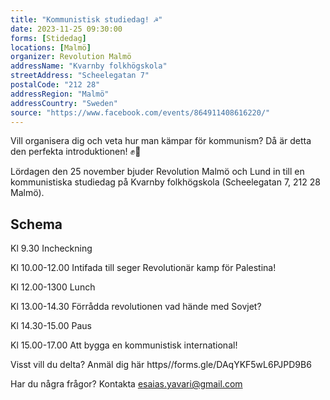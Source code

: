 ```yaml
---
title: "Kommunistisk studiedag! ☭"
date: 2023-11-25 09:30:00
forms: [Stidedag]
locations: [Malmö]
organizer: Revolution Malmö
addressName: "Kvarnby folkhögskola"
streetAddress: "Scheelegatan 7"
postalCode: "212 28"
addressRegion: "Malmö"
addressCountry: "Sweden"
source: "https://www.facebook.com/events/864911408616220/"
---
```

Vill organisera dig och veta hur man kämpar för kommunism? Då är detta den perfekta introduktionen! ✊️🚩

Lördagen den 25 november bjuder Revolution Malmö och Lund in till en kommunistiska studiedag på Kvarnby folkhögskola (Scheelegatan 7, 212 28 Malmö).

## Schema

Kl 9.30 Incheckning

Kl 10.00-12.00 Intifada till seger Revolutionär kamp för Palestina!

Kl 12.00-1300 Lunch

Kl 13.00-14.30 Förrådda revolutionen vad hände med Sovjet?

Kl 14.30-15.00 Paus

Kl 15.00-17.00 Att bygga en kommunistisk international!

Visst vill du delta? Anmäl dig här https//forms.gle/DAqYKF5wL6PJPD9B6

Har du några frågor? Kontakta esaias.yavari@gmail.com
